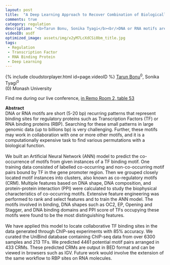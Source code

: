 ```yaml
---
layout: post
title:  "A Deep Learning Approach to Recover Combination of Biologically Significant Motifs"
comments: true
category: regulation
description: "<b>Tarun Bonu, Sonika Tyagi</b><br/>DNA or RNA motifs are short (5-20 bp) recurring pa..."
videoID: asdf
optimized_image: assets/img/x2yM7LcXdCSi0bm_title.jpg
tags:
 - Regulation
 - Transcription Factor
 - RNA Binding Protein
 - Deep Learning
---
```

{% include cloudstorplayer.html id=page.videoID %}
<u>Tarun Bonu</u><sup>0</sup>, Sonika Tyagi<sup>0</sup><br/>
\(0\) Monash University

Find me during our live conference, [in Remo Room 2, table 53](https://remo.co)

<b>Abstract</b><br/>
DNA or RNA motifs are short \(5-20 bp\) recurring patterns that represent binding sites for regulatory proteins such as Transcription Factors \(TF\) or RNA binding proteins \(RBP\). Searching for these small patterns in large genomic data \(up to billions bp\) is very challenging. Further, these motifs may work in collaboration with one or more other motifs, and it is a computationally expensive task to find various permutations with a biological function. <br/><br/>We built an Artificial Neural Network \(ANN\) model to predict the co-occurrence of motifs from given instances of a TF binding motif. One training data consisted of labelled co-occurring and non-co-occurring motif pairs bound by TF in the gene promoter region. Then we grouped closely located motif instances into clusters, also known as co-regulatory motifs \(CRM\). Multiple features based on DNA shape, DNA composition, and protein-protein interaction \(PPI\) were calculated to study the biophysical characteristics of co-occurring motifs. Extensive feature engineering was performed to rank and select features and to train the ANN model. The motifs involved in binding, DNA shapes such as OC2, EP, Opening and Stagger, and DNA binding domains and PPI score of TFs occupying these motifs were found to be the most distinguishing features. <br/><br/>We have applied this model to locate collaborative TF binding sites in the data generated through ChIP-seq experiments with 85% accuracy. We curated the UniBind database containing ChIP-seq data from over 6300 samples and  213 TFs. We predicted 4461 potential motif pairs arranged in 433 CRMs. These predicted CRMs are output in BED format and can be viewed in browsers such as IGV. Future work would involve the extension of the same workflow to RBP sites on RNA molecules.
